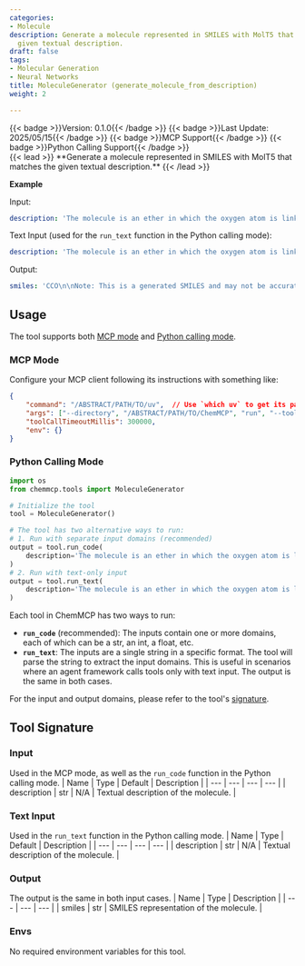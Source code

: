 ```yaml
---
categories:
- Molecule
description: Generate a molecule represented in SMILES with MolT5 that matches the
  given textual description.
draft: false
tags:
- Molecular Generation
- Neural Networks
title: MoleculeGenerator (generate_molecule_from_description)
weight: 2

---
```

<div style="display: flex; flex-wrap: wrap; gap: 0.75rem; align-items: center;">
  {{< badge >}}Version: 0.1.0{{< /badge >}}
  {{< badge >}}Last Update: 2025/05/15{{< /badge >}}
  {{< badge >}}MCP Support{{< /badge >}}
  {{< badge >}}Python Calling Support{{< /badge >}}
</div>
{{< lead >}}
**Generate a molecule represented in SMILES with MolT5 that matches the given textual description.**
{{< /lead >}}

**Example**

Input:
```yaml
description: 'The molecule is an ether in which the oxygen atom is linked to two ethyl groups. It has a role as an inhalation anaesthetic, a non-polar solvent and a refrigerant. It is a volatile organic compound and an ether.'
```

Text Input (used for the `run_text` function in the Python calling mode):
```yaml
description: 'The molecule is an ether in which the oxygen atom is linked to two ethyl groups. It has a role as an inhalation anaesthetic, a non-polar solvent and a refrigerant. It is a volatile organic compound and an ether.'
```

Output:
```yaml
smiles: 'CCO\n\nNote: This is a generated SMILES and may not be accurate. Please double check the result.'
```

## Usage

The tool supports both [MCP mode](#mcp-mode) and [Python calling mode](#python-calling-mode).



### MCP Mode

Configure your MCP client following its instructions with something like:
```JSON
{
    "command": "/ABSTRACT/PATH/TO/uv",  // Use `which uv` to get its path
    "args": ["--directory", "/ABSTRACT/PATH/TO/ChemMCP", "run", "--tools", "MoleculeGenerator"],
    "toolCallTimeoutMillis": 300000,
    "env": {}
}
```

### Python Calling Mode

```python
import os
from chemmcp.tools import MoleculeGenerator

# Initialize the tool
tool = MoleculeGenerator()

# The tool has two alternative ways to run:
# 1. Run with separate input domains (recommended)
output = tool.run_code(
    description='The molecule is an ether in which the oxygen atom is linked to two ethyl groups. It has a role as an inhalation anaesthetic, a non-polar solvent and a refrigerant. It is a volatile organic compound and an ether.'
)
# 2. Run with text-only input
output = tool.run_text(
    description='The molecule is an ether in which the oxygen atom is linked to two ethyl groups. It has a role as an inhalation anaesthetic, a non-polar solvent and a refrigerant. It is a volatile organic compound and an ether.'
)
```


Each tool in ChemMCP has two ways to run:
- **`run_code`** (recommended): The inputs contain one or more domains, each of which can be a str, an int, a float, etc.
- **`run_text`**: The inputs are a single string in a specific format. The tool will parse the string to extract the input domains. This is useful in scenarios where an agent framework calls tools only with text input.
The output is the same in both cases.

For the input and output domains, please refer to the tool's [signature](#tool-signature).

## Tool Signature



### Input
Used in the MCP mode, as well as the `run_code` function in the Python calling mode.
| Name | Type | Default | Description |
| --- | --- | --- | --- |
| description | str | N/A | Textual description of the molecule. |

### Text Input
Used in the `run_text` function in the Python calling mode.
| Name | Type | Default | Description |
| --- | --- | --- | --- |
| description | str | N/A | Textual description of the molecule. |

### Output
The output is the same in both input cases.
| Name | Type | Description |
| --- | --- | --- |
| smiles | str | SMILES representation of the molecule. |

### Envs
No required environment variables for this tool.
